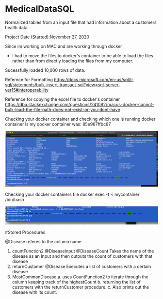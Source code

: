 # MedicalDataSQL
Normalized tables from an input file that had information about a customers health data

Project Date (Started):November 27, 2020

Since im working on MAC and are working through docker
- I had to move the files to docker's container to be able to load the files rather 
than from directly loading the files from my computer.

Sucessfully loaded 10,000 rows of data.

Refernce for Formatting 
https://docs.microsoft.com/en-us/sql/t-sql/statements/bulk-insert-transact-sql?view=sql-server-ver15#interoperability

Reference for copying the excel file to docker's container
https://dba.stackexchange.com/questions/241082/macos-docker-cannot-bulk-load-the-file-path-does-not-exist-or-you-dont-have

Checking your docker container and checking which one is running
docker container ls
  my docker container was: 85e987ffbc87
  
<img src="dockerContainer.png">

Checking your docker containers file 
docker exec -t -i mycontainer /bin/bash

<img src="filesInContainer.png">

#Stored Procedures

@Disease referes to the column name

1. countFunction2 @DiseaseInput @DiseaseCount
Takes the name of the disease as an Input
and then outputs the count of customers with that disease
2. returnCustomer @Disease
Executes a list of customers with a certain disease
3. MostCommonDisease
a. uses CountFunction2 to iterate through the column keeping 
track of the highestCount
b.  returning the list of customers
 with the returnCustomer procedure.
c. Also prints out the disease with its count.
